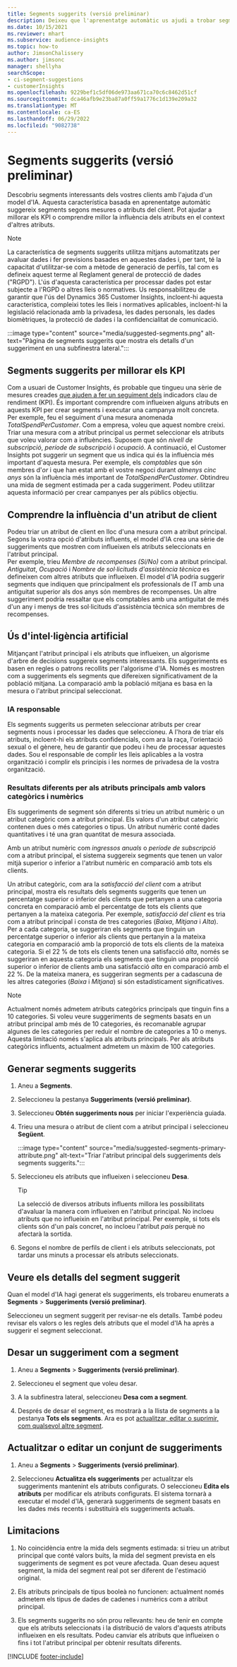 ```yaml
---
title: Segments suggerits (versió preliminar)
description: Deixeu que l'aprenentatge automàtic us ajudi a trobar segments nous i interessants en funció dels atributs del client.
ms.date: 10/15/2021
ms.reviewer: mhart
ms.subservice: audience-insights
ms.topic: how-to
author: JimsonChalissery
ms.author: jimsonc
manager: shellyha
searchScope:
- ci-segment-suggestions
- customerInsights
ms.openlocfilehash: 9229bef1c5df06de973aa671ca70c6c8462d51cf
ms.sourcegitcommit: dca46afb9e23ba87a0ff59a1776c1d139e209a32
ms.translationtype: MT
ms.contentlocale: ca-ES
ms.lasthandoff: 06/29/2022
ms.locfileid: "9082738"
---
```

# <a name="suggested-segments-preview"></a>Segments suggerits (versió preliminar)

Descobriu segments interessants dels vostres clients amb l'ajuda d'un model d'IA. Aquesta característica basada en aprenentatge automàtic suggereix segments segons mesures o atributs del client. Pot ajudar a millorar els KPI o comprendre millor la influència dels atributs en el context d'altres atributs. 

> [!NOTE]
> La característica de segments suggerits utilitza mitjans automatitzats per avaluar dades i fer previsions basades en aquestes dades i, per tant, té la capacitat d'utilitzar-se com a mètode de generació de perfils, tal com es defineix aquest terme al Reglament general de protecció de dades ("RGPD"). L'ús d'aquesta característica per processar dades pot estar subjecte a l'RGPD o altres lleis o normatives. Us responsabilitzeu de garantir que l'ús del Dynamics 365 Customer Insights, incloent-hi aquesta característica, compleixi totes les lleis i normatives aplicables, incloent-hi la legislació relacionada amb la privadesa, les dades personals, les dades biomètriques, la protecció de dades i la confidencialitat de comunicació.

:::image type="content" source="media/suggested-segments.png" alt-text="Pàgina de segments suggerits que mostra els detalls d'un suggeriment en una subfinestra lateral.":::

## <a name="suggested-segments-to-improve-your-kpis"></a>Segments suggerits per millorar els KPI

Com a usuari de Customer Insights, és probable que tingueu una sèrie de mesures creades [que ajuden a fer un seguiment dels](measures.md) indicadors clau de rendiment (KPI). És important comprendre com influeixen alguns atributs en aquests KPI per crear segments i executar una campanya molt concreta.   
Per exemple, feu el seguiment d'una mesura anomenada *TotalSpendPerCustomer*. Com a empresa, voleu que aquest nombre creixi. Triar una mesura com a atribut principal us permet seleccionar els atributs que voleu valorar com a influències. Suposem que són *nivell de subscripció*, *període de subscripció* i *ocupació*. A continuació, el Customer Insights pot suggerir un segment que us indica qui és la influència més important d'aquesta mesura. Per exemple, els *comptables* que són membres d'*or* i que han estat amb el vostre negoci durant *almenys cinc anys* són la influència més important de *TotalSpendPerCustomer*. Obtindreu una mida de segment estimada per a cada suggeriment. Podeu utilitzar aquesta informació per crear campanyes per als públics objectiu.

## <a name="understand-what-influences-a-customer-attribute"></a>Comprendre la influència d'un atribut de client

Podeu triar un atribut de client en lloc d'una mesura com a atribut principal. Segons la vostra opció d'atributs influents, el model d'IA crea una sèrie de suggeriments que mostren com influeixen els atributs seleccionats en l'atribut principal.   
Per exemple, trieu *Membre de recompenses (Sí/No)* com a atribut principal. *Antiguitat*, *Ocupació* i *Nombre de sol·licituds d'assistència tècnica* es defineixen com altres atributs que influeixen. El model d'IA podria suggerir segments que indiquen que principalment els professionals de IT amb una antiguitat superior als dos anys són membres de recompenses. Un altre suggeriment podria ressaltar que els comptables amb una antiguitat de més d'un any i menys de tres sol·licituds d'assistència tècnica són membres de recompenses. 

## <a name="artificial-intelligence-usage"></a>Ús d'intel·ligència artificial

Mitjançant l'atribut principal i els atributs que influeixen, un algorisme d'arbre de decisions suggereix segments interessants. Els suggeriments es basen en regles o patrons recollits per l'algorisme d'IA. Només es mostren com a suggeriments els segments que difereixen significativament de la població mitjana. La comparació amb la població mitjana es basa en la mesura o l'atribut principal seleccionat.

### <a name="responsible-ai"></a>IA responsable

Els segments suggerits us permeten seleccionar atributs per crear segments nous i processar les dades que seleccioneu. A l'hora de triar els atributs, incloent-hi els atributs confidencials, com ara la raça, l'orientació sexual o el gènere, heu de garantir que podeu i heu de processar aquestes dades. Sou el responsable de complir les lleis aplicables a la vostra organització i complir els principis i les normes de privadesa de la vostra organització.

### <a name="different-results-for-primary-attributes-with-categorical-and-numeric-values"></a>Resultats diferents per als atributs principals amb valors categòrics i numèrics

Els suggeriments de segment són diferents si trieu un atribut numèric o un atribut categòric com a atribut principal. Els valors d'un atribut categòric contenen dues o més categories o tipus. Un atribut numèric conté dades quantitatives i té una gran quantitat de mesura associada.

Amb un atribut numèric com *ingressos anuals* o *període de subscripció* com a atribut principal, el sistema suggereix segments que tenen un valor mitjà superior o inferior a l'atribut numèric en comparació amb tots els clients.

Un atribut categòric, com ara la *satisfacció del client* com a atribut principal, mostra els resultats dels segments suggerits que tenen un percentatge superior o inferior dels clients que pertanyen a una categoria concreta en comparació amb el percentatge de tots els clients que pertanyen a la mateixa categoria. Per exemple, *satisfacció del client* es tria com a atribut principal i consta de tres categories (*Baixa*, *Mitjana* i *Alta*). Per a cada categoria, se suggeriran els segments que tinguin un percentatge superior o inferior als clients que pertanyin a la mateixa categoria en comparació amb la proporció de tots els clients de la mateixa categoria. Si el 22 % de tots els clients tenen una satisfacció *alta*, només se suggeriran en aquesta categoria els segments que tinguin una proporció superior o inferior de clients amb una satisfacció *alta* en comparació amb el 22 %. De la mateixa manera, es suggeriran segments per a cadascuna de les altres categories (*Baixa* i *Mitjana*) si són estadísticament significatives.

> [!NOTE]
> Actualment només admetem atributs categòrics principals que tinguin fins a 10 categories. Si voleu veure suggeriments de segments basats en un atribut principal amb més de 10 categories, és recomanable agrupar algunes de les categories per reduir el nombre de categories a 10 o menys. Aquesta limitació només s'aplica als atributs principals. Per als atributs categòrics influents, actualment admetem un màxim de 100 categories.

## <a name="generate-suggested-segments"></a>Generar segments suggerits

1. Aneu a **Segments**.

1. Seleccioneu la pestanya **Suggeriments (versió preliminar)**.

1. Seleccioneu **Obtén suggeriments nous** per iniciar l'experiència guiada.

1. Trieu una mesura o atribut de client com a atribut principal i seleccioneu **Següent**.

   :::image type="content" source="media/suggested-segments-primary-attribute.png" alt-text="Triar l'atribut principal dels suggeriments dels segments suggerits.":::

1. Seleccioneu els atributs que influeixen i seleccioneu **Desa**.
   
   > [!TIP]
   > La selecció de diversos atributs influents millora les possibilitats d'avaluar la manera com influeixen en l'atribut principal. No incloeu atributs que no influeixin en l'atribut principal. Per exemple, si tots els clients són d'un país concret, no incloeu l'atribut *país* perquè no afectarà la sortida.

1. Segons el nombre de perfils de client i els atributs seleccionats, pot tardar uns minuts a processar els atributs seleccionats. 

## <a name="view-details-of-a-suggested-segment"></a>Veure els detalls del segment suggerit

Quan el model d'IA hagi generat els suggeriments, els trobareu enumerats a **Segments** > **Suggeriments (versió preliminar)**.
 
Seleccioneu un segment suggerit per revisar-ne els detalls. També podeu revisar els valors o les regles dels atributs que el model d'IA ha après a suggerir el segment seleccionat.

## <a name="save-a-suggestion-as-a-segment"></a>Desar un suggeriment com a segment

1. Aneu a **Segments** > **Suggeriments (versió preliminar)**.

1. Seleccioneu el segment que voleu desar. 

1. A la subfinestra lateral, seleccioneu **Desa com a segment**. 

1. Després de desar el segment, es mostrarà a la llista de segments a la pestanya **Tots els segments**. Ara es pot [actualitzar, editar o suprimir, com qualsevol altre segment](segments.md).

## <a name="refresh-or-edit-a-set-of-suggestions"></a>Actualitzar o editar un conjunt de suggeriments

1. Aneu a **Segments** > **Suggeriments (versió preliminar)**.

1. Seleccioneu **Actualitza els suggeriments** per actualitzar els suggeriments mantenint els atributs configurats. O seleccioneu **Edita els atributs** per modificar els atributs configurats. El sistema tornarà a executar el model d'IA, generarà suggeriments de segment basats en les dades més recents i substituirà els suggeriments actuals.

## <a name="limitations"></a>Limitacions

1. No coincidència entre la mida dels segments estimada: si trieu un atribut principal que conté valors buits, la mida del segment prevista en els suggeriments de segment es pot veure afectada. Quan deseu aquest segment, la mida del segment real pot ser diferent de l'estimació original.
 
2. Els atributs principals de tipus booleà no funcionen: actualment només admetem els tipus de dades de cadenes i numèrics com a atribut principal.

3. Els segments suggerits no són prou rellevants: heu de tenir en compte que els atributs seleccionats i la distribució de valors d'aquests atributs influeixen en els resultats. Podeu canviar els atributs que influeixen o fins i tot l'atribut principal per obtenir resultats diferents.



[!INCLUDE [footer-include](includes/footer-banner.md)]